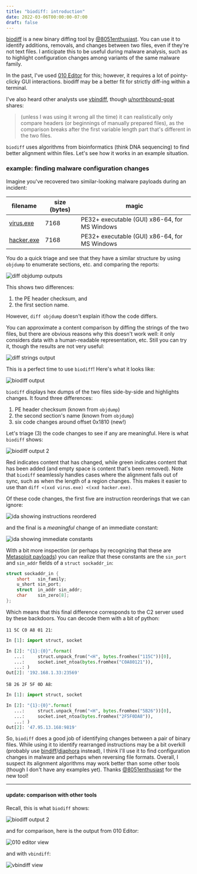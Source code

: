 ```yaml
---
title: "biodiff: introduction"
date: 2022-03-06T00:00:00-07:00
draft: false
---
```


[biodiff](https://github.com/8051Enthusiast/biodiff) is a new binary diffing tool by [@8051enthusiast](https://twitter.com/8051enthusiast).
You can use it to identify additions, removals, and changes between two files, even if they're not text files.
I anticipate this to be useful during malware analysis, such as to highlight configuration changes among variants of the same malware family.

In the past, I've used [010 Editor](https://www.sweetscape.com/010editor/) for this; however, it requires a lot of pointy-clicky GUI interactions.
biodiff may be a better fit for strictly diff-ing within a terminal.

I've also heard other analysts use [vbindiff](https://www.cjmweb.net/vbindiff/), though [u/northbound-goat](https://www.reddit.com/r/rust/comments/t7g1gd/comment/hzjuaue/) shares:

> (unless I was using it wrong all the time) it can realistically only compare headers (or beginnings of manually prepared files), as the comparison breaks after the first variable length part that's different in the two files.

`biodiff` uses algorithms from bioinformatics (think DNA sequencing) to find better alignment within files. Let's see how it works in an example situation.


### example: finding malware configuration changes

Imagine you've recovered two similar-looking malware payloads during an incident:

| filename    | size (bytes) | magic                                         |
| ----------- | ------------ | --------------------------------------------- |
| [virus.exe](https://www.virustotal.com/gui/file/bd960ceb2ea4dc5f16988120d8e710a7f7e7990a7adf51c3292aa64f1bc20061) | 7168         | PE32+ executable (GUI) x86-64, for MS Windows |
| [hacker.exe](https://www.virustotal.com/gui/file/6614fcdf514992b7199d7e6643b924ad340ccd258dcd4779a4b330e4a80bad2a) | 7168         | PE32+ executable (GUI) x86-64, for MS Windows |

You do a quick triage and see that they have a similar structure by using `objdump` to enumerate sections, etc. and comparing the reports:

![diff objdump outputs](/img/biodiff3.jpg)

This shows two differences:
  1. the PE header checksum, and
  2. the first section name.

However, `diff objdump` doesn't explain if/how the code differs.

You can approximate a content comparison by diffing the strings of the two files,
but there are obvious reasons why this doesn't work well:
it only considers data with a human-readable representation, etc.
Still you can try it, though the results are not very useful:

![diff strings output](/img/biodiff2.jpg)

This is a perfect time to use `biodiff`!
Here's what it looks like:

![biodiff output](/img/biodiff1.jpg)

`biodiff` displays hex dumps of the two files side-by-side and highlights changes.
It found three differences:

  1. PE header checksum (known from `objdump`)
  2. the second section's name (known from `objdump`)
  3. six code changes around offset 0x1810 (new!)

Let's triage (3) the code changes to see if any are meaningful.
Here is what `biodiff` shows:

![biodiff output 2](/img/biodiff4.jpg)

Red indicates content that has changed, while green indicates content that has been added (and empty space is content that's been removed).
Note that `biodiff` seamlessly handles cases where the alignment falls out of sync, such as when the length of a region changes.
This makes it easier to use than `diff <(xxd virus.exe) <(xxd hacker.exe)`.

Of these code changes, the first five are instruction reorderings that we can ignore:

![ida showing instructions reordered](/img/biodiff5.jpg)

and the final is a *meaningful* change of an immediate constant:

![ida showing immediate constants](/img/biodiff6.jpg)

With a bit more inspection (or perhaps by recognizing that these are [Metasploit payloads](https://github.com/rapid7/metasploit-framework/blob/f86753ccb99bf7577b2c5d14bc95fbce2eb824e7/lib/msf/core/payload/windows/x64/reverse_tcp_x64.rb#L111-L119))
you can realize that these constants are the `sin_port` and `sin_addr` fields of a `struct sockaddr_in`:

```c
struct sockaddr_in {
    short   sin_family;
    u_short sin_port;
    struct  in_addr sin_addr;
    char    sin_zero[8];
};
```

Which means that this final difference corresponds to the C2 server used by these backdoors.
You can decode them with a bit of python:

`11 5C C0 A8 01 21`:


```py
In [1]: import struct, socket

In [2]: "{1}:{0}".format(
   ...:     struct.unpack_from("<H", bytes.fromhex("115C"))[0],
   ...:     socket.inet_ntoa(bytes.fromhex("C0A80121")),
   ...: )
Out[2]: '192.168.1.33:23569'
```

`5B 26 2F 5F 0D A8`:

```py
In [1]: import struct, socket

In [2]: "{1}:{0}".format(
   ...:     struct.unpack_from("<H", bytes.fromhex("5B26"))[0],
   ...:     socket.inet_ntoa(bytes.fromhex("2F5F0DA8")),
   ...: )
Out[2]: '47.95.13.168:9819'
```

So, `biodiff` does a good job of identifying changes between a pair of binary files.
While using it to identify rearranged instructions may be a bit overkill
(probably use [bindiff](https://www.zynamics.com/bindiff.html)/[diaphora](http://diaphora.re/) instead),
I think I'll use it to find configuration changes in malware and perhaps when reversing file formats.
Overall, I suspect its alignment algorithms may work better than some other tools (though I don't have any examples yet).
Thanks [@8051enthusiast](https://twitter.com/8051enthusiast) for the new tool!


---

#### update: comparison with other tools

Recall, this is what `biodiff` shows:

![biodiff output 2](/img/biodiff4.jpg)

and for comparison, here is the output from 010 Editor:

![010 editor view](/img/biodiff7.jpg)

and with `vbindiff`:

![vbindiff view](/img/biodiff8.jpg)



